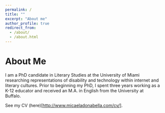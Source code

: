 ```yaml
---
permalink: /
title: ""
excerpt: "About me"
author_profile: true
redirect_from: 
  - /about/
  - /about.html
---
```


About Me
======
I am a PhD candidate in Literary Studies at the University of Miami researching representations of disability and technology within internet and literary cultures. Prior to beginning my PhD, I spent three years working as a K-12 educator and received an M.A. in English from the University at Buffalo.

See my CV (here)[http://www.micaeladonabella.com/cv/].



